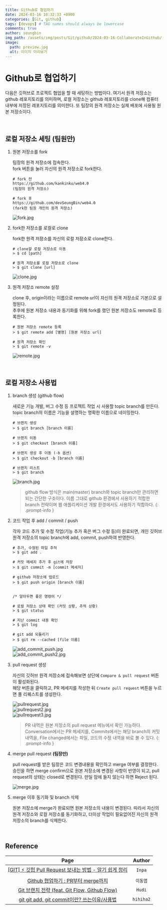 ```yaml
---
title: Github로 협업하기
date: 2024-03-16 10:32:33 +0900
categories: [Git, github]
tags: [devops] # TAG names should always be lowercase
comments: true
author: seungbin
img_path: /assets/img/posts/Git/github/2024-03-16-CollaborateInGithub/
image:
  path: preview.jpg
  alt: 이미지 미리보기
---
```


# Github로 협업하기

다음은 깃허브로 프로젝트 협업을 할 때 세팅하는 방법이다. 여기서 원격 저장소는 github 레포지토리를 의미하며, 로컬 저장소는 github 레포지토리를 clone해 컴퓨터 내부에 저장된 레포지토리를 의미한다. 또 팀장의 원격 저장소는 실제 배포에 사용될 원본 저장소이다.

<br>

## 로컬 저장소 세팅 (팀원만)

1. 원본 저장소를 fork

   팀장의 원격 저장소에 접속한다.  
   fork 버튼을 눌러 자신의 원격 저장소로 fork한다.

   ```
   # fork 전
   https://github.com/kankinku/web4.0
   (팀장의 원격 저장소)

   # fork 후
   https://github.com/devSeungBin/web4.0
   (fork한 팀원 개인의 원격 저장소)
   ```

   ![fork.jpg](/fork.jpg)

2. fork한 저장소를 로컬로 clone

   fork한 원격 저장소를 자신의 로컬 저장소로 clone한다.

   ```
   # clone할 로컬 저장소로 이동
   > $ cd [path]

   # 원격 저장소를 로컬 저장소로 clone
   > $ git clone [url]
   ```

   ![clone.jpg](/clone.jpg)

3. 원격 저장소 remote 설정

   clone 후, origin이라는 이름으로 remote url이 자신의 원격 저장소로 기본으로 설정된다.  
   추후에 원본 저장소 내용과 동기화를 위해 fork를 했던 원본 저장소도 remote로 등록한다.

   ```
   # 원본 저장소 remote 등록
   > $ git remote add [별명] [원본 저장소 url]

   # 원격 저장소 확인
   > $ git remote -v
   ```

   ![remote.jpg](/remote.jpg)

<br>

## 로컬 저장소 사용법

1. branch 생성 (github flow)

   새로운 기능 개발, 버그 수정 등 프로젝트 작업 시 사용할 topic branch를 만든다.  
   topic branch의 이름은 기능을 설명하는 명확한 이름으로 네이밍한다.

   ```
   # 브랜치 생성
   > $ git branch [branch 이름]

   # 브랜치 이동
   > $ git checkout [branch 이름]

   # 브랜치 생성 후 이동 (-b 옵션)
   > $ git checkout -b [branch 이름]

   # 브랜치 리스트
   > $ git branch
   ```

   ![branch.jpg](/branch.jpg)

   > github flow 방식은 main(master) branch와 topic branch만 관리하면 되는 간단한 구조이다. 이름 그대로 github 환경에서 사용하기 적합한 branch 전략이며 웹 애플리케이션 개발 환경에서도 사용하기 적합하다.
   > {: .prompt-info }

2. 코드 작업 후 add / commit / push

   각자 코드 추가 및 수정 작업(기능 추가 혹은 버그 수정 등)이 완료되면, 개인 깃허브 원격 저장소의 topic branch에 add, commit, push하여 반영한다.

   ```
   # 추가, 수정된 파일 추적
   > $ git add .

   # 커밋 메세지 추가 후 git에 저장
   > $ git commit -m [commit 메세지]

   # github 저장소에 업로드
   > $ git push origin [branch 이름]


   /* 알아두면 좋은 명령어 */

   # 로컬 저장소 상태 확인 (커밋 상황, 추적 상황)
   > $ git status

   # 지난 commit 내용 확인
   > $ git log

   # git add 되돌리기
   > $ git rm --cached [file 이름]
   ```

   ![add_commit_push.jpg](/add_commit_push.jpg)  
   ![add_commit_push2.jpg](/add_commit_push2.jpg)

3. pull request 생성

   자신의 깃허브 원격 저장소에 접속해보면 상단에 `Compare & pull request` 버튼이 활성화된다.  
   해당 버튼을 클릭하고, PR 메세지를 작성한 뒤 `Create pull request` 버튼을 누르면 풀 리퀘스트를 생성한다.

   ![pullrequest.jpg](/pullrequest.jpg)  
   ![pullrequest2.jpg](/pullrequest2.jpg)  
   ![pullrequest3.jpg](/pullrequest3.jpg)

   > PR 내역은 원본 저장소의 pull request 메뉴에서 확인 가능하다. Conversation에서는 PR 메세지를, Commits에서는 해당 branch의 커밋 내역을, File changed에서는 파일, 코드의 수정 내역을 바로 볼 수 있다.
   > {: .prompt-info }

4. merge pull request **(팀장만)**

   pull request를 받은 팀장은 코드 변경내용을 확인하고 merge 여부를 결정한다.  
   승인을 하면 merge confirm으로 원본 저장소에 변경된 사항이 반영이 되고, pull request의 상태는 closed로 변경된다. 만일 맘에 들지 않는다 하면 Reject 된다.

   ![merge.jpg](/merge.jpg)

5. merge 이후 동기화 및 branch 삭제

   원본 저장소에 merge가 완료되면 원본 저장소의 내용이 변경된다. 따라서 자신의 원격 저장소와 로컬 저장소를 동기화하고, 더이상 작업이 필요없어진 자신의 원격 저장소의 branch를 삭제한다.

<br>

## Reference

|                                                                                                     Page                                                                                                      |  Author   |
| :-----------------------------------------------------------------------------------------------------------------------------------------------------------------------------------------------------------: | :-------: |
| [[GIT] ⚡️ 깃헙 Pull Request 보내는 방법 - 알기 쉽게 정리](https://inpa.tistory.com/entry/GIT-%E2%9A%A1%EF%B8%8F-%EA%B9%83%ED%97%99-PRPull-Request-%EB%B3%B4%EB%82%B4%EB%8A%94-%EB%B0%A9%EB%B2%95-folk-issue) |  `Inpa`   |
|                          [Github 협업하기 : PR부터 merge까지](https://velog.io/@dongvelop/Github-%ED%98%91%EC%97%85%ED%95%98%EA%B8%B0-PR%EB%B6%80%ED%84%B0-merge%EA%B9%8C%EC%A7%80)                           | `이동엽`  |
|                                                            [Git 브랜치 전략 (feat. Git Flow, Github Flow)](https://hudi.blog/git-branch-strategy/)                                                            |  `Hudi`   |
|                                                                 [git git add, git commit이란? 쓰는이유/사용법](https://hihiha2.tistory.com/4)                                                                 | `hihiha2` |
